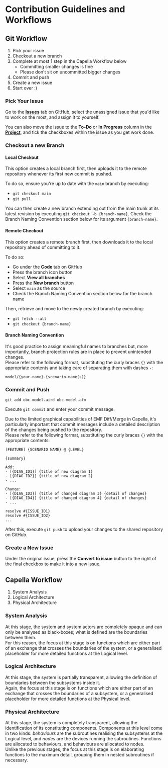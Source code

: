 # Contribution Guidelines and Workflows

## Git Workflow

1. Pick your issue
2. Checkout a new branch
3. Complete at most 1 step in the Capella Workflow below
    - Committing smaller changes is fine
    - Please don't sit on uncommitted bigger changes
4. Commit and push
5. Create a new issue
6. Start over :)

### Pick Your Issue

Go to the **[Issues](https://github.com/guorbit/obc-model/issues)** tab on GitHub, select the unassigned issue that you'd like to work on the most, and assign it to yourself.

You can also move the issue to the **To-Do** or **In Progress** column in the **[Project](https://github.com/orgs/guorbit/projects/2)**, and tick the checkboxes within the issue as you get work done.

### Checkout a new Branch

#### Local Checkout

This option creates a local branch first, then uploads it to the remote repository whenever its first new commit is pushed.

To do so, ensure you're up to date with the `main` branch by executing:

- `git checkout main`
- `git pull`

You can then create a new branch extending out from the main trunk at its latest revision by executing `git checkout -b {branch-name}`.
Check the Branch Naming Convention section below for its argument `{branch-name}`.

#### Remote Checkout

This option creates a remote branch first, then downloads it to the local repository ahead of committing to it.

To do so:

- Go under the **Code** tab on GitHub
- Press the branch icon button
- Select **View all branches**
- Press the **New branch** button
- Select `main` as the source
- Check the Branch Naming Convention section below for the branch name

Then, retrieve and move to the newly created branch by executing:

- `git fetch --all`
- `git checkout {branch-name}`

#### Branch Naming Convention

It's good practice to assign meaningful names to branches but, more importantly, branch protection rules are in place to prevent unintended changes.    
Please refer to the following format, substituting the curly braces `{}` with the appropriate contents and taking care of separating them with dashes `-`:

```git
model/{your-name}-{scenario-name(s)}
```

### Commit and Push

`git add obc-model.aird obc-model.afm`

Execute `git commit` and enter your commit message.

Due to the limited graphical capabilities of EMF Diff/Merge in Capella, it's particularly important that commit messages include a detailed description of the changes being pushed to the repository.    
Please refer to the following format, substituting the curly braces `{}` with the appropriate contents:

```git
[FEATURE] {SCENARIO NAME} @ {LEVEL}

{summary}

Add:
- [{DIAG_ID1}] {title of new diagram 1}
- [{DIAG_ID2}] {title of new diagram 2}
- ...

Change:
- [{DIAG_ID3}] {title of changed diagram 3} {detail of changes}
- [{DIAG_ID4}] {title of changed diagram 4} {detail of changes}
- ...

resolve #{ISSUE_ID1}
resolve #{ISSUE_ID2}
...
```

After this, execute `git push` to upload your changes to the shared repository on GitHub.

### Create a New Issue

Under the original issue, press the **Convert to issue** button to the right of the final checkbox to make it into a new issue.

## Capella Workflow

1. System Analysis
2. Logical Architecture
3. Physical Architecture

### System Analysis

At this stage, the system and system actors are completely opaque and can only be analysed as black-boxes; what is defined are the boundaries between them.    
For this reason, the focus at this stage is on functions which are either part of an exchange that crosses the boundaries of the system, or a generalised placeholder for more detailed functions at the Logical level.

### Logical Architecture

At this stage, the system is partially transparent, allowing the definition of boundaries between the subsystems inside it.    
Again, the focus at this stage is on functions which are either part of an exchange that crosses the boundaries of a subsystem, or a generalised placeholder for more detailed functions at the Physical level.

### Physical Architecture

At this stage, the system is completely transparent, allowing the identification of its constituting components.
Components at this level come in two kinds: *behaviours* are the subroutines realising the subsystems at the Logical level, and *nodes* are the devices running the subroutines.
Functions are allocated to behaviours, and behaviours are allocated to nodes.    
Unlike the previous stages, the focus at this stage is on elaborating functions to the maximum detail, grouping them in nested subroutines if necessary.
